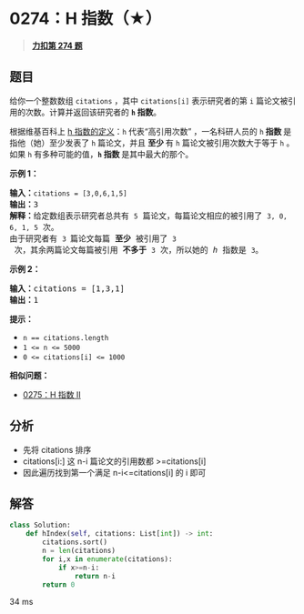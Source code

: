 # 0274：H 指数（★）


> <u>**[力扣第 274 题](https://leetcode.cn/problems/h-index/)**</u>

## 题目

<p>给你一个整数数组 <code>citations</code> ，其中 <code>citations[i]</code> 表示研究者的第 <code>i</code> 篇论文被引用的次数。计算并返回该研究者的 <strong><code>h</code><em> </em>指数</strong>。</p>

<p>根据维基百科上 <a href="https://baike.baidu.com/item/h-index/3991452?fr=aladdin" target="_blank">h 指数的定义</a>：<code>h</code> 代表“高引用次数” ，一名科研人员的 <code>h</code><strong> 指数 </strong>是指他（她）至少发表了 <code>h</code> 篇论文，并且 <strong>至少 </strong>有 <code>h</code> 篇论文被引用次数大于等于 <code>h</code> 。如果 <code>h</code><em> </em>有多种可能的值，<strong><code>h</code> 指数 </strong>是其中最大的那个。</p>



<p><strong>示例 1：</strong></p>

<pre>
<strong>输入：</strong><code>citations = [3,0,6,1,5]</code>
<strong>输出：</strong>3
<strong>解释：</strong>给定数组表示研究者总共有 <code>5</code> 篇论文，每篇论文相应的被引用了 <code>3, 0, 6, 1, 5</code> 次。
由于研究者有 <code>3 </code>篇论文每篇 <strong>至少 </strong>被引用了 <code>3</code> 次，其余两篇论文每篇被引用 <strong>不多于</strong> <code>3</code> 次，所以她的 <em>h </em>指数是 <code>3</code>。</pre>

<p><strong>示例 2：</strong></p>

<pre>
<strong>输入：</strong>citations = [1,3,1]
<strong>输出：</strong>1
</pre>



<p><strong>提示：</strong></p>

<ul>
<li><code>n == citations.length</code></li>
<li><code>1 &lt;= n &lt;= 5000</code></li>
<li><code>0 &lt;= citations[i] &lt;= 1000</code></li>
</ul>


**相似问题：**
- [0275：H 指数 II](/leetcode/0275)


## 分析

- 先将 citations 排序
- citations[i:] 这 n-i 篇论文的引用数都 >=citations[i]
- 因此遍历找到第一个满足 n-i<=citations[i] 的 i 即可

## 解答

```python
class Solution:
    def hIndex(self, citations: List[int]) -> int:
        citations.sort()
        n = len(citations)
        for i,x in enumerate(citations):
            if x>=n-i:
                return n-i
        return 0
```
34 ms

